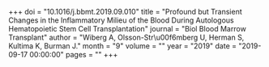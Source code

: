 +++
doi = "10.1016/j.bbmt.2019.09.010"
title = "Profound but Transient Changes in the Inflammatory Milieu of the Blood During Autologous Hematopoietic Stem Cell Transplantation"
journal = "Biol Blood Marrow Transplant"
author = "Wiberg A, Olsson-Str\u00f6mberg U, Herman S, Kultima K, Burman J."
month = "9"
volume = ""
year = "2019"
date = "2019-09-17 00:00:00"
pages = ""
+++

